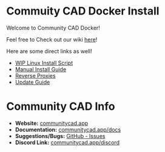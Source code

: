 # Commuity CAD Docker Install

Welcome to Community CAD Docker!

Feel free to Check out our wiki [here](https://github.com/CommunityCAD/docker-community-cad/wiki)!

Here are some direct links as well!
- [WIP Linux Install Script](https://github.com/CommunityCAD/docker-community-cad/wiki/%5BWIP%5D-Install-Script)
- [Manual Install Guide](https://github.com/CommunityCAD/docker-community-cad/wiki/Manual-Install-Guide)
- [Reverse Proxies](https://github.com/CommunityCAD/docker-community-cad/wiki/Reverse-Proxies)
- [Update Guide](https://github.com/CommunityCAD/docker-community-cad/wiki/Update-Guide)

# Community CAD Info

- **Website:** [communitycad.app](https://communitycad.app)
- **Documentation:** [communitycad.app/docs](https://communitycad.app/docs)
- **Suggestions/Bugs:** [GitHub - Issues](https://github.com/CommunityCAD/CommunityCAD/issues/new/choose)
- **Discord Link:** [communitycad.app/discord](https://communitycad.app/discord)








